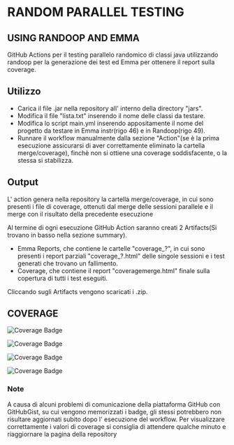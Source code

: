# RANDOM PARALLEL TESTING   
## USING RANDOOP AND EMMA

GitHub Actions per il testing parallelo randomico di classi java utilizzando randoop per la generazione dei test ed Emma per ottenere il report sulla coverage.

## Utilizzo

- Carica il file .jar nella repository all' interno della directory "jars".
- Modifica il file "lista.txt" inserendo il nome delle classi da testare.
- Modifica lo script main.yml inserendo appositamente il nome del progetto da testare in Emma instr(rigo 46) e in Randoop(rigo 49). 
- Runnare il workflow manualmente dalla sezione "Action"(se è la prima esecuzione assicurarsi di aver correttamente eliminato la cartella merge/coverage), finchè non   si ottiene una coverage soddisfacente, o la stessa si stabilizza.


## Output

L' action genera nella repository la cartella merge/coverage, in cui sono presenti i file di coverage, ottenuti dal merge delle sessioni parallele e il merge con il risultato della precedente esecuzione

Al termine di ogni esecuzione GitHub Action saranno creati 2 Artifacts(Si trovano in basso nella sezione summary).
- Emma Reports, che contiene le cartelle "coverage_?", in cui sono presenti i report parziali "coverage_?.html" delle singole sessioni e i test generati che trovano un fallimento.
- Coverage, che contiene il report "coveragemerge.html" finale sulla copertura di tutti i test eseguiti.

Cliccando sugli Artifacts vengono scaricati i .zip.

## COVERAGE

![Coverage Badge](https://img.shields.io/endpoint?url=https://gist.githubusercontent.com/RickEzza/453f6e53d343f9be435c210efb6bd2a2/raw/ParallelRandomTesting__.json)

![Coverage Badge](https://img.shields.io/endpoint?url=https://gist.githubusercontent.com/RickEzza/453f6e53d343f9be435c210efb6bd2a2/raw/ParallelRandomTesting2__.json)

![Coverage Badge](https://img.shields.io/endpoint?url=https://gist.githubusercontent.com/RickEzza/453f6e53d343f9be435c210efb6bd2a2/raw/ParallelRandomTesting3__.json)

![Coverage Badge](https://img.shields.io/endpoint?url=https://gist.githubusercontent.com/RickEzza/453f6e53d343f9be435c210efb6bd2a2/raw/ParallelRandomTesting4__.json)


### Note

A causa di alcuni problemi di comunicazione della piattaforma GitHub con GitHubGist, su cui vengono memorizzati i badge, gli stessi potrebbero non risultare aggiornati subito dopo l' esecuzione del workflow. Per visualizzare correttamente i valori di coverage si consiglia di attendere qualche minuto e riaggiornare la pagina della repository
